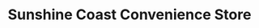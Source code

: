 ---
title: "Sunshine Coast Convenience Store"
url: /vancouver/sunshine-coast-convenience-store/
shop: Lebensmittel
---